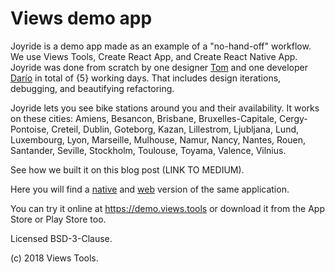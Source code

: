 # Views demo app

Joyride is a demo app made as an example of a "no-hand-off" workflow. We use Views Tools,
Create React App, and Create React Native App.
Joyride was done from scratch by one designer [Tom](https://github.com/tomatuxtemple)
and one developer [Darío](https://github.com/dariocravero) in total of {5} working days.
That includes design iterations, debugging, and beautifying refactoring.

Joyride lets you see bike stations around you and their availability. It works
on these cities: Amiens, Besancon, Brisbane, Bruxelles-Capitale, Cergy-Pontoise,
Creteil, Dublin, Goteborg, Kazan, Lillestrom, Ljubljana, Lund, Luxembourg, Lyon,
Marseille, Mulhouse, Namur, Nancy, Nantes, Rouen, Santander, Seville, Stockholm,
Toulouse, Toyama, Valence, Vilnius.

See how we built it on this blog post (LINK TO MEDIUM).

Here you will find a [native](native) and [web](web) version of the same application.

You can try it online at https://demo.views.tools or download it from the App
Store or Play Store too.

Licensed BSD-3-Clause.

(c) 2018 Views Tools.
